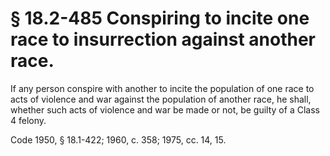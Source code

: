 # § 18.2-485 Conspiring to incite one race to insurrection against another race.

<p>If any person conspire with another to incite the population of one race to acts of violence and war against the population of another race, he shall, whether such acts of violence and war be made or not, be guilty of a Class 4 felony.</p><p>Code 1950, § 18.1-422; 1960, c. 358; 1975, cc. 14, 15.</p>